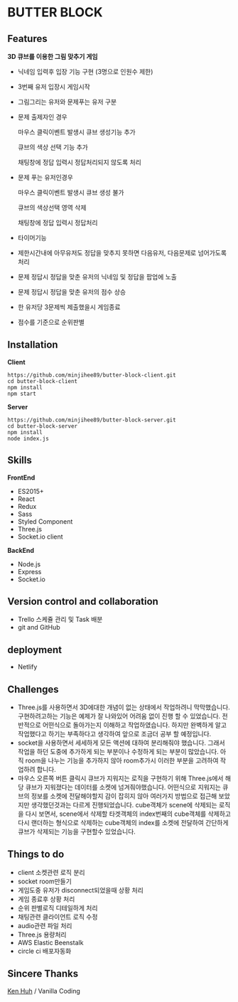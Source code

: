 # BUTTER BLOCK

## Features

__3D 큐브를 이용한 그림 맞추기 게임__

- 닉네임 입력후 입장 기능 구현 (3명으로 인원수 제한)

- 3번째 유저 입장시 게임시작

- 그림그리는 유저와 문제푸는 유저 구분

- 문제 출제자인 경우 

  마우스 클릭이벤트 발생시 큐브 생성기능 추가

  큐브의 색상 선택 기능 추가

  채팅창에 정답 입력시 정답처리되지 않도록 처리



- 문제 푸는 유저인경우

  마우스 클릭이벤트 발생시 큐브 생성 불가

  큐브의 색상선택 영역 삭제

  채팅창에 정답 입력시 정답처리

- 타이머기능

- 제한시간내에 아무유저도 정답을 맞추지 못하면 다음유저, 다음문제로 넘어가도록 처리

- 문제 정답시 정답을 맞춘 유저의 닉네임 및 정답을 팝업에 노출

- 문제 정답시 정답을 맞춘 유저의 점수 상승

- 한 유저당 3문제씩 제출했을시 게임종료

- 점수를 기준으로 순위판별



## Installation

__Client__

```
https://github.com/minjihee89/butter-block-client.git
cd butter-block-client
npm install
npm start
```



__Server__

```
https://github.com/minjihee89/butter-block-server.git
cd butter-block-server
npm install
node index.js
```


## Skills

__FrontEnd__

- ES2015+
- React
- Redux
- Sass
- Styled Component
- Three.js
- Socket.io client



__BackEnd__

- Node.js
- Express
- Socket.io



## Version control and collaboration

- Trello 스케쥴 관리 및 Task 배분
- git and GitHub



## deployment

- Netlify



## Challenges

- Three.js를 사용하면서 3D에대한 개념이 없는 상태에서 작업하려니 막막했습니다. 구현하려고하는 기능은 예제가 잘 나와있어 어려움 없이 진행 할 수 있었습니다. 전반적으로 어떤식으로 돌아가는지 이해하고 작업하였습니다. 하지만 완벽하게 알고 작업했다고 하기는 부족하다고 생각하여 앞으로 조금더 공부 할 예정입니다.
- socket을 사용하면서 세세하게 모든 액션에 대하여 분리해줘야 했습니다. 그래서 작업을 하던 도중에 추가하게 되는 부분이나 수정하게 되는 부분이 많았습니다. 아직 room을 나누는 기능을 추가하지 않아 room추가시 이러한 부분을 고려하여 작업하려 합니다.
- 마우스 오른쪽 버튼 클릭시 큐브가 지워지는 로직을 구현하기 위해 Three.js에서 해당 큐브가 지워졌다는 데이터를 소켓에 넘겨줘야했습니다. 어떤식으로 지워지는 큐브의 정보를 소켓에 전달해야할지 감이 잡히지 않아 여러가지 방법으로 접근해 보았지만 생각했던것과는 다르게 진행되었습니다. cube객체가 scene에 삭제되는 로직을 다시 보면서,  scene에서 삭제할 타겟객체의 index번째의 cube객체를 삭제하고 다시 랜더하는 형식으로 삭제하는 cube객체의 index를 소켓에 전달하여 간단하게 큐브가 삭제되는 기능을 구현할수 있었습니다.



## Things to do

- client 소켓관련 로직 분리
- socket room만들기
- 게임도중 유저가 disconnect되었을때 상황 처리
- 게임 종료후 상황 처리
- 순위 판별로직 디테일하게 처리
- 채팅관련 클라이언트 로직 수정
- audio관련 파일 처리
- Three.js 용량처리
- AWS Elastic Beenstalk
- circle ci 배포자동화


## Sincere Thanks

[Ken Huh](https://github.com/ken123777 "ken huh") / Vanilla Coding

